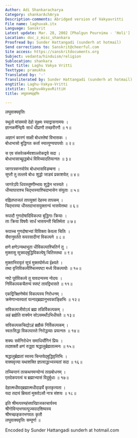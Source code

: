 ```yaml
---
Author: Adi Shankaracharya
Category: shankarAchArya
Description-comments: Abridged version of Vakyavritti
File name: laghuvak.itx
Language: Sanskrit
Latest update: Mar. 28, 2002 [Phalgun Pournima - 'Holi']
Location: doc_z_misc_shankara
Proofread by: Sunder Hattangadi (sunderh at hotmail)
Send corrections to: Sanskrit@cheerful.com
Site access: https://sanskritdocuments.org
Subject: vedanta/hinduism/religion
Sublocation: shankara
Text title: Laghu Vakya Vritti
Texttype: pramukha
Translated by: '-'
Transliterated by: Sunder Hattangadi (sunderh at hotmail)
engtitle: Laghu-Vakya-Vritti
itxtitle: laghuvAkyavRittiH
title: लघुवाक्यवृइत्तिः

---
```

  
 लघुवाक्यवृत्तिः   
  
स्थूलो मांसमयो देहो सूक्ष्मः स्याद्वासनामयः ।  
ज्ञानकर्मेन्द्रियैः सार्धं धीप्राणौ तच्छरीरगौ ॥ १॥  
  
अज्ञानं कारणं साक्षी बोधस्तेषां विभासकः ।  
बोधाभासो बुद्धिगतः कर्ता स्यात्पुण्यपापयोः ॥ २॥  
  
स एव संसरेत्कर्मवशाल्लोकद्वये सदा ।  
बोधाभासाच्छुद्धबोधं विविच्यादतियत्नतः ॥ ३॥  
  
जागरस्वप्नयोरेव बोधाभासविडम्बना ।  
सुप्तौ तु तल्लये बोधः शुद्धो जाड्यं प्रकाशयेत् ॥ ४॥  
  
जागरेऽपि धियस्तूष्णीम्भावः शुद्धेन भास्यते ।  
धीव्यापाराश्च चिद्भास्याश्चिदाभासेन संयुताः ॥ ५॥  
  
वह्नितप्तजलं तापयुक्तं देहस्य तापकम् ।  
चिद्भास्या धीस्तदाभासयुक्तान्यं भासयेत्तथा ॥ ६॥  
  
रूपादौ गुणदोषादिविकल्पा बुद्धिगाः क्रियाः ।  
ताः क्रिया विषयैः सार्धं भासयन्ती चितिर्मता ॥ ७॥  
  
रूपाच्च गुणदोषाभ्यां विविक्ता केवला चितिः ।  
सैवानुवर्तते रूपरसादीनां विकल्पने ॥ ८॥  
  
क्षणे क्षणेऽन्यथाभूता धीविकल्पाश्चितिर्न तु ।  
मुक्तासु सूत्रवद्बुद्धिविकल्पेषु चितिस्तथा ॥ ९॥  
  
मुक्ताभिरावृतं सूत्रं मुक्तयोर्मध्य ईक्ष्यते ।  
तथा वृत्तिविकल्पैश्चित्स्पष्टा मध्ये विकल्पयोः ॥ १०॥  
  
नष्टे पूर्वविकल्पे तु यावदन्यस्य नोदयः ।  
निर्विकल्पकचैतन्यं स्पष्टं तावद्विभासते ॥ ११॥  
  
एकद्वित्रिक्षणेष्वेवं विकल्पस्य निरोधनम् ।  
क्रमेणाभ्यस्यतां यत्नाद्ब्रह्मानुभवकाङ्क्षिभिः ॥ १२॥  
  
सविकल्पजीवोऽयं ब्रह्म तन्निर्विकल्पकम् ।  
अहं ब्रह्मेति वाक्येन सोऽयमर्थोऽभिधीयते ॥ १३॥  
  
सविकल्पकचिद्योऽहं ब्रह्मैकं निर्विकल्पकम् ।  
स्वतःसिद्धा विकल्पास्ते निरोद्धव्याः प्रयत्नतः ॥ १४॥  
  
शक्यः सर्वनिरोधेन समाधिर्योगिनं प्रियः ।  
तदशक्तौ क्षणं रुद्ध्वा श्रद्धालुर्ब्रह्मतात्मनः ॥ १५॥  
  
श्रद्धालुर्ब्रह्मतां स्वस्य चिन्तयेद्बुद्धिवृत्तिभिः ।  
वाक्यवृत्त्या यथाशक्ति ज्ञात्वाद्धाभ्यस्यतां सदा ॥ १६॥  
  
तच्चिन्तनं तत्कथनमन्योन्यं तत्प्रबोधनम् ।  
एतदेकपरत्वं च ब्रह्माभ्यासं विदुर्बुधाः ॥ १७॥  
  
देहात्मधीवद्ब्रह्मात्मधीदार्ढ्ये कृतकृत्यता ।  
यदा तदायं म्रियतां मुक्तोऽसौ नात्र संशयः ॥ १८॥  
  
इति श्रीमत्परमहंसपरिव्राजकाचार्यस्य  
श्रीगोविन्दभगवत्पूज्यपादशिष्यस्य  
श्रीमच्छङ्करभगवतः कृतौ  
लघुवाक्यवृत्तिः सम्पूर्णा ॥  
  
  
Encoded by Sunder Hattangadi sunderh at hotmail.com  
  
